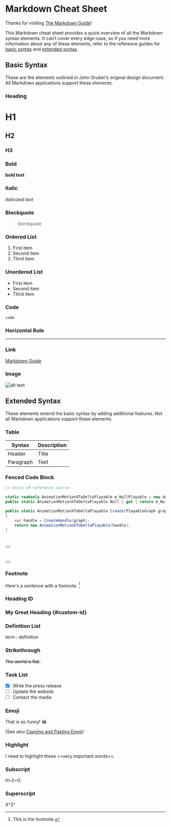 # Markdown Cheat Sheet

Thanks for visiting [The Markdown Guide](https://www.markdownguide.org)!

This Markdown cheat sheet provides a quick overview of all the Markdown syntax elements. It can’t cover every edge case, so if you need more information about any of these elements, refer to the reference guides for [basic syntax](https://www.markdownguide.org/basic-syntax) and [extended syntax](https://www.markdownguide.org/extended-syntax).

## Basic Syntax

These are the elements outlined in John Gruber’s original design document. All Markdown applications support these elements.

### Heading

# H1
## H2
### H3

### Bold

**bold text**

### Italic

*italicized text*

### Blockquote

> blockquote

### Ordered List

1. First item
2. Second item
3. Third item

### Unordered List

- First item
- Second item
- Third item

### Code

`code`

### Horizontal Rule

---

### Link

[Markdown Guide](https://www.markdownguide.org)

### Image

![alt text](https://www.markdownguide.org/assets/images/tux.png)

## Extended Syntax

These elements extend the basic syntax by adding additional features. Not all Markdown applications support these elements.

### Table

| Syntax | Description |
| ----------- | ----------- |
| Header | Title |
| Paragraph | Text |

### Fenced Code Block


```csharp
// Unity C# reference source

static readonly AnimationMotionXToDeltaPlayable m_NullPlayable = new AnimationMotionXToDeltaPlayable(PlayableHandle.Null);
public static AnimationMotionXToDeltaPlayable Null { get { return m_NullPlayable; } }

public static AnimationMotionXToDeltaPlayable Create(PlayableGraph graph)
{
    var handle = CreateHandle(graph);
    return new AnimationMotionXToDeltaPlayable(handle);
}
```

<div class="code-container">
    <textarea style="display: none;" disabled type="text"
        id="text-to-copy-1">Sprite,Foreground,<origin>,"<filepath>",<x>,<y></y></textarea>
    <div class="svg-icon"><img src="lib/svg/laboratory/browser-code.svg" alt=""></div>
    <pre><code class="language-csharp" data-input-id="text-to-copy-1"></code></pre>
    <button class="copy-button" data-input-id="text-to-copy-1" type="button"><img
            src="lib/svg/laboratory/content-copy.svg" alt=""></button>
</div>

<div class="code-container">
<textarea style="display: none;" disabled type="text" id="text-to-copy-2">
// Unity C# reference source
// Copyright (c) Unity Technologies. For terms of use, see
// https://unity3d.com/legal/licenses/Unity_Reference_Only_License

using System;
using UnityEngine;
using UnityEngine.Bindings;
using UnityEngine.Scripting;
using UnityEngine.Playables;

namespace UnityEngine.Animations
{
    [NativeHeader("Modules/Animation/ScriptBindings/AnimationMotionXToDeltaPlayable.bindings.h")]
    [StaticAccessor("AnimationMotionXToDeltaPlayableBindings", StaticAccessorType.DoubleColon)]
    [RequiredByNativeCode]
    internal struct AnimationMotionXToDeltaPlayable : IPlayable, IEquatable<AnimationMotionXToDeltaPlayable>
    {
        PlayableHandle m_Handle;

        static readonly AnimationMotionXToDeltaPlayable m_NullPlayable = new AnimationMotionXToDeltaPlayable(PlayableHandle.Null);
        public static AnimationMotionXToDeltaPlayable Null { get { return m_NullPlayable; } }

        public static AnimationMotionXToDeltaPlayable Create(PlayableGraph graph)
        {
            var handle = CreateHandle(graph);
            return new AnimationMotionXToDeltaPlayable(handle);
        }

        private static PlayableHandle CreateHandle(PlayableGraph graph)
        {
            PlayableHandle handle = PlayableHandle.Null;
            if (!CreateHandleInternal(graph, ref handle))
                return PlayableHandle.Null;

            handle.SetInputCount(1);
            return handle;
        }

        private AnimationMotionXToDeltaPlayable(PlayableHandle handle)
        {
            if (handle.IsValid())
            {
                if (!handle.IsPlayableOfType<AnimationMotionXToDeltaPlayable>())
                    throw new InvalidCastException("Can't set handle: the playable is not an AnimationMotionXToDeltaPlayable.");
            }

            m_Handle = handle;
        }

        public PlayableHandle GetHandle()
        {
            return m_Handle;
        }

        public static implicit operator Playable(AnimationMotionXToDeltaPlayable playable)
        {
            return new Playable(playable.GetHandle());
        }

        public static explicit operator AnimationMotionXToDeltaPlayable(Playable playable)
        {
            return new AnimationMotionXToDeltaPlayable(playable.GetHandle());
        }

        public bool Equals(AnimationMotionXToDeltaPlayable other)
        {
            return GetHandle() == other.GetHandle();
        }

        public bool IsAbsoluteMotion()
        {
            return IsAbsoluteMotionInternal(ref m_Handle);
        }

        public void SetAbsoluteMotion(bool value)
        {
            SetAbsoluteMotionInternal(ref m_Handle, value);
        }

        // Bindings methods.
        [NativeThrows]
        extern private static bool CreateHandleInternal(PlayableGraph graph, ref PlayableHandle handle);
        [NativeThrows]
        extern static private bool IsAbsoluteMotionInternal(ref PlayableHandle handle);
        [NativeThrows]
        extern static private void SetAbsoluteMotionInternal(ref PlayableHandle handle, bool value);
    }
}
</textarea>
<div class="svg-icon"><img src="lib/svg/laboratory/browser-code.svg" alt=""></div>
<pre><code class="language-csharp" data-input-id="text-to-copy-2"></code></pre>
<button class="copy-button" data-input-id="text-to-copy-2" type="button"><img src="lib/svg/laboratory/content-copy.svg" alt=""></button>
</div>

### Footnote

Here's a sentence with a footnote. [^1]

[^1]: This is the footnote.

### Heading ID

### My Great Heading {#custom-id}

### Definition List

term
: definition

### Strikethrough

~~The world is flat.~~

### Task List

- [x] Write the press release
- [ ] Update the website
- [ ] Contact the media

### Emoji

That is so funny! :joy:

(See also [Copying and Pasting Emoji](https://www.markdownguide.org/extended-syntax/#copying-and-pasting-emoji))

### Highlight

I need to highlight these ==very important words==.

### Subscript

H~2~O

### Superscript

X^2^
